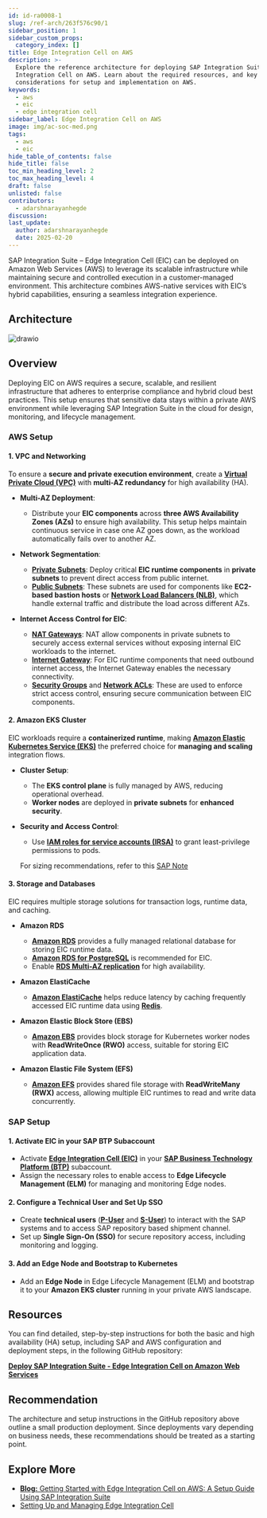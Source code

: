 ```yaml
---
id: id-ra0008-1
slug: /ref-arch/263f576c90/1
sidebar_position: 1
sidebar_custom_props:
  category_index: []
title: Edge Integration Cell on AWS
description: >-
  Explore the reference architecture for deploying SAP Integration Suite - Edge
  Integration Cell on AWS. Learn about the required resources, and key
  considerations for setup and implementation on AWS.
keywords:
  - aws
  - eic
  - edge integration cell
sidebar_label: Edge Integration Cell on AWS
image: img/ac-soc-med.png
tags:
  - aws
  - eic
hide_table_of_contents: false
hide_title: false
toc_min_heading_level: 2
toc_max_heading_level: 4
draft: false
unlisted: false
contributors:
  - adarshnarayanhegde
discussion: 
last_update:
  author: adarshnarayanhegde
  date: 2025-02-20
---
```


SAP Integration Suite – Edge Integration Cell (EIC) can be deployed on Amazon Web Services (AWS) to leverage its scalable infrastructure while maintaining secure and controlled execution in a customer-managed environment. This architecture combines AWS-native services with EIC’s hybrid capabilities, ensuring a seamless integration experience.

## Architecture

![drawio](drawio/sap-edge-integration-cell-aws.drawio)

## Overview
Deploying EIC on AWS requires a secure, scalable, and resilient infrastructure that adheres to enterprise compliance and hybrid cloud best practices. This setup ensures that sensitive data stays within a private AWS environment while leveraging SAP Integration Suite in the cloud for design, monitoring, and lifecycle management.  


### AWS Setup

#### 1. VPC and Networking

To ensure a **secure and private execution environment**, create a **[Virtual Private Cloud (VPC)](https://docs.aws.amazon.com/vpc/latest/userguide/what-is-amazon-vpc.html)** with **multi-AZ redundancy** for high availability (HA).

- **Multi-AZ Deployment**:
  - Distribute your **EIC components** across **three AWS Availability Zones (AZs)** to ensure high availability. This setup helps maintain continuous service in case one AZ goes down, as the workload automatically fails over to another AZ.
  
- **Network Segmentation**:
  - **[Private Subnets](https://docs.aws.amazon.com/vpc/latest/userguide/VPC_Scenario2.html)**: Deploy critical **EIC runtime components** in **private subnets** to prevent direct access from public internet.
  - **[Public Subnets](https://docs.aws.amazon.com/vpc/latest/userguide/VPC_Scenario1.html)**: These subnets are used for components like **EC2-based bastion hosts** or **[Network Load Balancers (NLB)](https://docs.aws.amazon.com/elasticloadbalancing/latest/network/introduction.html)**, which handle external traffic and distribute the load across different AZs.

- **Internet Access Control for EIC**:
  - **[NAT Gateways](https://docs.aws.amazon.com/vpc/latest/userguide/vpc-nat-gateway.html)**: NAT allow components in private subnets to securely access external services without exposing internal EIC workloads to the internet.
  - **[Internet Gateway](https://docs.aws.amazon.com/vpc/latest/userguide/VPC_Internet_Gateway.html)**: For EIC runtime components that need outbound internet access, the Internet Gateway enables the necessary connectivity.
  - **[Security Groups](https://docs.aws.amazon.com/AWSEC2/latest/UserGuide/ec2-security-groups.html)** and **[Network ACLs](https://docs.aws.amazon.com/vpc/latest/userguide/vpc-network-acls.html)**: These are used to enforce strict access control, ensuring secure communication between EIC components.



#### 2. Amazon EKS Cluster  

EIC workloads require a **containerized runtime**, making **[Amazon Elastic Kubernetes Service (EKS)](https://docs.aws.amazon.com/eks/latest/userguide/what-is-eks.html)** the preferred choice for **managing and scaling** integration flows.  

- **Cluster Setup**:  
  - The **EKS control plane** is fully managed by AWS, reducing operational overhead.  
  - **Worker nodes** are deployed in **private subnets** for **enhanced security**.  

- **Security and Access Control**:  
  - Use **[IAM roles for service accounts (IRSA)](https://docs.aws.amazon.com/eks/latest/userguide/iam-roles-for-service-accounts.html)** to grant least-privilege permissions to pods.  

  For sizing recommendations, refer to this [SAP Note](https://me.sap.com/notes/3247839)


#### 3. Storage and Databases  

EIC requires multiple storage solutions for transaction logs, runtime data, and caching.

- **Amazon RDS**  
  - **[Amazon RDS](https://docs.aws.amazon.com/rds/index.html)** provides a fully managed relational database for storing EIC runtime data.  
  - **[Amazon RDS for PostgreSQL](https://docs.aws.amazon.com/AmazonRDS/latest/UserGuide/CHAP_PostgreSQL.html)** is recommended for EIC.
  - Enable **[RDS Multi-AZ replication](https://docs.aws.amazon.com/AmazonRDS/latest/UserGuide/Concepts.MultiAZ.html)** for high availability.

- **Amazon ElastiCache**  
  - **[Amazon ElastiCache](https://docs.aws.amazon.com/elasticache/)** helps reduce latency by caching frequently accessed EIC runtime data using **[Redis](https://docs.aws.amazon.com/AmazonElastiCache/latest/dg/GettingStarted.serverless.step1.html)**. 

- **Amazon Elastic Block Store (EBS)**  
  - **[Amazon EBS](https://docs.aws.amazon.com/ebs/)** provides block storage for Kubernetes worker nodes with **ReadWriteOnce (RWO)** access, suitable for storing EIC application data.

- **Amazon Elastic File System (EFS)**  
  - **[Amazon EFS](https://docs.aws.amazon.com/efs/)** provides shared file storage with **ReadWriteMany (RWX)** access, allowing multiple EIC runtimes to read and write data concurrently.


### SAP Setup

#### 1. Activate EIC in your SAP BTP Subaccount
- Activate **[Edge Integration Cell (EIC)](https://help.sap.com/docs/integration-suite/sap-integration-suite/what-is-sap-integration-suite-edge-integration-cell)** in your **[SAP Business Technology Platform (BTP)](https://help.sap.com/docs/btp?locale=en-US)** subaccount.  
- Assign the necessary roles to enable access to **Edge Lifecycle Management (ELM)** for managing and monitoring Edge nodes.  


#### 2. Configure a Technical User and Set Up SSO 
- Create **technical users** (**[P-User](https://help.sap.com/docs/EDGE_LIFECYCLE_MANAGEMENT/9d5719aae5aa4d479083253ba79c23f9/edcd1a455afb4cb0b6b1b3d148256468.html)** and **[S-User](https://www.sap.com/account/universal-id.html)**) to interact with the SAP systems and to access SAP repository based shipment channel.  
- Set up **Single Sign-On (SSO)** for secure repository access, including monitoring and logging.  


#### 3. Add an Edge Node and Bootstrap to Kubernetes
- Add an **Edge Node** in Edge Lifecycle Management (ELM) and bootstrap it to your **Amazon EKS cluster** running in your private AWS landscape.   



## Resources

You can find detailed, step-by-step instructions for both the basic and high availability (HA) setup, including SAP and AWS configuration and deployment steps, in the following GitHub repository:

[**Deploy SAP Integration Suite - Edge Integration Cell on Amazon Web Services**](https://github.com/SAP-samples/btp-edge-integration-cell-aws)

## Recommendation
The architecture and setup instructions in the GitHub repository above outline a small production deployment. Since deployments vary depending on business needs, these recommendations should be treated as a starting point.

## Explore More
- [**Blog:** Getting Started with Edge Integration Cell on AWS: A Setup Guide Using SAP Integration Suite](https://community.sap.com/t5/technology-blogs-by-sap/getting-started-with-edge-integration-cell-on-aws-a-setup-guide-using-sap/ba-p/13880982)
- [Setting Up and Managing Edge Integration Cell](https://help.sap.com/docs/integration-suite/sap-integration-suite/setting-up-and-managing-edge-integration-cell)